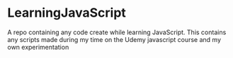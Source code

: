 # LearningJavaScript
A repo containing any code create while learning JavaScript.
This contains any scripts made during my time on the Udemy javascript course and my own experimentation
